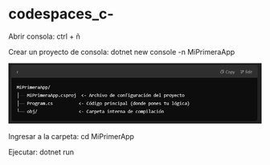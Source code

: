 # codespaces_c-

Abrir consola:
ctrl + ñ

Crear un proyecto de consola:
dotnet new console -n MiPrimeraApp

![alt text](image.png)

Ingresar a la carpeta:
cd MiPrimerApp

Ejecutar:
dotnet run